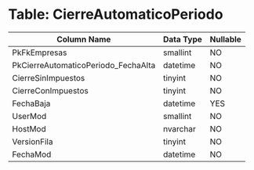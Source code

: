 # Table: CierreAutomaticoPeriodo

| Column Name | Data Type | Nullable |
|-------------|-----------|----------|
| PkFkEmpresas | smallint | NO |
| PkCierreAutomaticoPeriodo_FechaAlta | datetime | NO |
| CierreSinImpuestos | tinyint | NO |
| CierreConImpuestos | tinyint | NO |
| FechaBaja | datetime | YES |
| UserMod | smallint | NO |
| HostMod | nvarchar | NO |
| VersionFila | tinyint | NO |
| FechaMod | datetime | NO |
